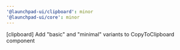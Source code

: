 ```yaml
---
'@launchpad-ui/clipboard': minor
'@launchpad-ui/core': minor
---
```


[clipboard] Add "basic" and "minimal" variants to CopyToClipboard component
